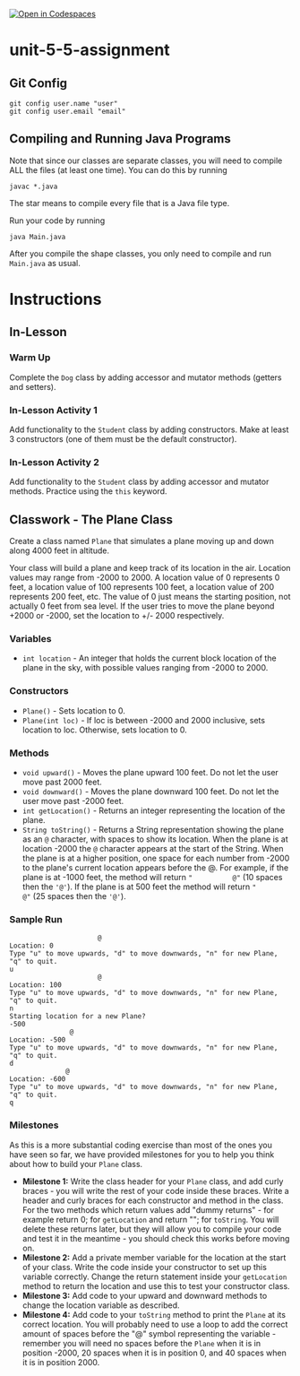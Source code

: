 [![Open in Codespaces](https://classroom.github.com/assets/launch-codespace-2972f46106e565e64193e422d61a12cf1da4916b45550586e14ef0a7c637dd04.svg)](https://classroom.github.com/open-in-codespaces?assignment_repo_id=17552230)
# unit-5-5-assignment

## Git Config
```
git config user.name "user"
git config user.email "email"
```

## Compiling and Running Java Programs
Note that since our classes are separate classes, you will need to compile ALL the files (at least one time).  You can do this by running
```
javac *.java
```
The star means to compile every file that is a Java file type.

Run your code by running
```
java Main.java
```

After you compile the shape classes, you only need to compile and run `Main.java` as usual.

# Instructions  

## In-Lesson

### Warm Up
Complete the `Dog` class by adding accessor and mutator methods (getters and setters).

### In-Lesson Activity 1
Add functionality to the `Student` class by adding constructors.  Make at least 3 constructors (one of them must be the default constructor).

### In-Lesson Activity 2
Add functionality to the `Student` class by adding accessor and mutator methods.  Practice using the `this` keyword.

## Classwork - The Plane Class
Create a class named `Plane` that simulates a plane moving up and down along 4000 feet in altitude.

Your class will build a plane and keep track of its location in the air. Location values may range from -2000 to 2000. A location value of 0 represents 0 feet, a location value of 100 represents 100 feet, a location value of 200 represents 200 feet, etc. The value of 0 just means the starting position, not actually 0 feet from sea level. If the user tries to move the plane beyond +2000 or -2000, set the location to +/- 2000 respectively.

### Variables
* `int location` - An integer that holds the current block location of the plane in the sky, with possible values ranging from -2000 to 2000.

### Constructors
* `Plane()` - Sets location to 0.
* `Plane(int loc)` - If loc is between -2000 and 2000 inclusive, sets location to loc. Otherwise, sets location to 0.

### Methods
* `void upward()` - Moves the plane upward 100 feet. Do not let the user move past 2000 feet.
* `void downward()` - Moves the plane downward 100 feet. Do not let the user move past -2000 feet.
* `int getLocation()` - Returns an integer representing the location of the plane.
* `String toString()` - Returns a String representation showing the plane as an `@` character, with spaces to show its location. When the plane is at location -2000 the `@` character appears at the start of the String. When the plane is at a higher position, one space for each number from -2000 to the plane's current location appears before the @. For example, if the plane is at -1000 feet, the method will return `"          @"` (10 spaces then the `'@'`). If the plane is at 500 feet the method will return `"                         @"` (25 spaces then the `'@'`).

### Sample Run
```
					  @
Location: 0
Type "u" to move upwards, "d" to move downwards, "n" for new Plane, "q" to quit.
u
					  @
Location: 100
Type "u" to move upwards, "d" to move downwards, "n" for new Plane, "q" to quit.
n
Starting location for a new Plane?
-500
			   @
Location: -500
Type "u" to move upwards, "d" to move downwards, "n" for new Plane, "q" to quit.
d
			  @
Location: -600
Type "u" to move upwards, "d" to move downwards, "n" for new Plane, "q" to quit.
q
```

### Milestones
As this is a more substantial coding exercise than most of the ones you have seen so far, we have provided milestones for you to help you think about how to build your `Plane` class.

* **Milestone 1:** Write the class header for your `Plane` class, and add curly braces - you will write the rest of your code inside these braces. Write a header and curly braces for each constructor and method in the class. For the two methods which return values add "dummy returns" - for example return 0; for `getLocation` and return ""; for `toString`. You will delete these returns later, but they will allow you to compile your code and test it in the meantime - you should check this works before moving on.
* **Milestone 2:** Add a private member variable for the location at the start of your class. Write the code inside your constructor to set up this variable correctly. Change the return statement inside your `getLocation` method to return the location and use this to test your constructor class.
* **Milestone 3:** Add code to your upward and downward methods to change the location variable as described.
* **Milestone 4:** Add code to your `toString` method to print the `Plane` at its correct location. You will probably need to use a loop to add the correct amount of spaces before the "@" symbol representing the variable - remember you will need no spaces before the `Plane` when it is in position -2000, 20 spaces when it is in position 0, and 40 spaces when it is in position 2000.
  
